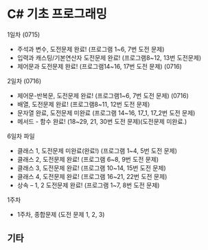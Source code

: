 # C# 기초 프로그래밍

1일차 (0715)
- 주석과 변수, 도전문제 완료! (프로그램 1~6, 7번 도전 문제)
- 입력과 캐스팅/기본연산자 도전문제 완료! (프로그램8~12, 13번 도전문제)
- 제어문과 도전문제 완료! (프로그램14~16, 17번 도전 문제) (0716)

2일차 (0716)
- 제어문-반복문, 도전문제 완료! (프로그램1~6, 7번 도전 문제) (0716)
- 배열, 도전문제 완료! (프로그램8~11, 12번 도전 문제)
- 문자열 완료, 도전문제 미완료 (프로그램 14~16, 17_1, 17_2번 도전 문제)
- 메서드 - 함수 완료! (18~29, 21, 30번 도전 문제)(도전문제 미완료.)

6일차 파일
- 클래스 1, 도전문제 미완료(완료!) (프로그램 1~4, 5번 도전 문제)
- 클래스 2, 도전문제 완료! (프로그램 6~8, 9번 도전 문제)
- 클래스 3, 도전문제 완료! (프로그램 10~14, 15번 도전 문제)
- 클래스 4, 도전문제 완료! (프로그램 16~21, 22번 도전 문제)
- 상속 – 1, 2 도전문제 완료! (프로그램 1~7, 8번 도전 문제)

1주차
 - 1주차, 종합문제 (도전 문제 1, 2, 3)


## 기타
